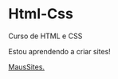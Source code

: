 # Html-Css
 Curso de HTML e CSS

 Estou aprendendo a criar sites!

<a href= "https://enzodev73.github.io/Html-Css/Desafios/"> MausSites.</a>
